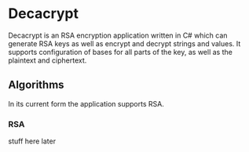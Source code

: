 # Decacrypt 

Decacrypt is an RSA encryption application written in C# which can generate RSA keys as well as encrypt and decrypt strings and values. It supports configuration of bases for all parts of the key, as well as the plaintext and ciphertext.

## Algorithms

In its current form the application supports RSA.

### RSA

stuff here later
